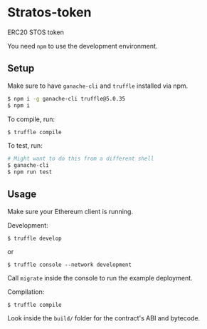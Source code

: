 # Stratos-token

ERC20 STOS token

You need `npm` to use the development environment.

## Setup

Make sure to have `ganache-cli` and `truffle` installed via npm.

```bash
$ npm i -g ganache-cli truffle@5.0.35
$ npm i
```

To compile, run:

```bash
$ truffle compile
```

To test, run:

```bash
# Might want to do this from a different shell
$ ganache-cli
$ npm run test
```

## Usage
Make sure your Ethereum client is running. 


Development:

```
$ truffle develop
```

or

```
$ truffle console --network development
```

Call `migrate` inside the console to run the example deployment.

Compilation:

```
$ truffle compile
```

Look inside the `build/` folder for the contract's ABI and bytecode.
